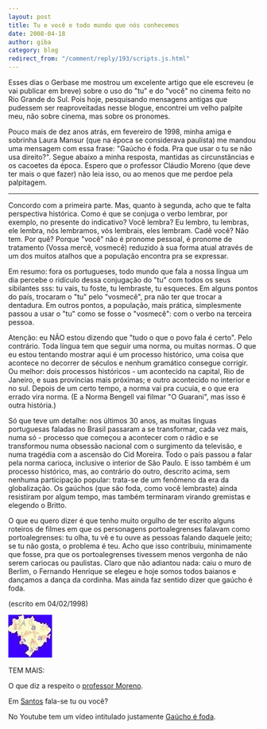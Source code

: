 ```yaml
---
layout: post
title: Tu e você e todo mundo que nós conhecemos
date: 2008-04-18
author: giba
category: blog
redirect_from: "/comment/reply/193/scripts.js.html"
---
```


Esses dias o Gerbase me mostrou um excelente artigo que ele escreveu (e vai publicar em breve) sobre o uso do "tu" e do "você" no cinema feito no Rio Grande do Sul. Pois hoje, pesquisando mensagens antigas que pudessem ser reaproveitadas nesse blogue, encontrei um velho palpite meu, não sobre cinema, mas sobre os pronomes.

Pouco mais de dez anos atrás, em fevereiro de 1998, minha amiga e sobrinha Laura Mansur (que na época se considerava paulista) me mandou uma mensagem com essa frase: "Gaúcho é foda. Pra que usar o tu se não usa direito?". Segue abaixo a minha resposta, mantidas as circunstâncias e os cacoetes da época. Espero que o professor Cláudio Moreno (que deve ter mais o que fazer) não leia isso, ou ao menos que me perdoe pela palpitagem.

**********

Concordo com a primeira parte. Mas, quanto à segunda, acho que te falta perspectiva histórica. Como é que se conjuga o verbo lembrar, por exemplo, no presente do indicativo? Você lembra? Eu lembro, tu lembras, ele lembra, nós lembramos, vós lembrais, eles lembram. Cadê você? Não tem. Por quê? Porque "você" não é pronome pessoal, é pronome de tratamento (Vossa mercê, vosmecê) reduzido à sua forma atual através de um dos muitos atalhos que a população encontra pra se expressar.

Em resumo: fora os portugueses, todo mundo que fala a nossa língua um dia percebe o ridículo dessa conjugação do "tu" com todos os seus sibilantes sss: tu vais, tu foste, tu lembraste, tu esqueces. Em alguns pontos do país, trocaram o "tu" pelo "vosmecê", pra não ter que trocar a dentadura. Em outros pontos, a população, mais prática, simplesmente passou a usar o "tu" como se fosse o "vosmecê": com o verbo na terceira pessoa.

Atenção: eu NÃO estou dizendo que "tudo o que o povo fala é certo". Pelo contrário. Toda língua tem que seguir uma norma, ou muitas normas. O que eu estou tentando mostrar aqui é um processo histórico, uma coisa que acontece no decorrer de séculos e nenhum gramático consegue corrigir. Ou melhor: dois processos históricos - um acontecido na capital, Rio de Janeiro, e suas províncias mais próximas; e outro acontecido no interior e no sul. Depois de um certo tempo, a norma vai pra cucuia, e o que era errado vira norma. (E a Norma Bengell vai filmar "O Guarani", mas isso é outra história.)

Só que teve um detalhe: nos últimos 30 anos, as muitas línguas portuguesas faladas no Brasil passaram a se transformar, cada vez mais, numa só - processo que começou a acontecer com o rádio e se transformou numa obsessão nacional com o surgimento da televisão, e numa tragédia com a ascensão do Cid Moreira. Todo o país passou a falar pela norma carioca, inclusive o interior de São Paulo. E isso também é um processo histórico, mas, ao contrário do outro, descrito acima, sem nenhuma participação popular: trata-se de um fenômeno da era da globalização. Os gaúchos (que são foda, como você lembraste) ainda resistiram por algum tempo, mas também terminaram virando gremistas e elegendo o Britto.

O que eu quero dizer é que tenho muito orgulho de ter escrito alguns roteiros de filmes em que os personagens portoalegrenses falavam como portoalegrenses: tu olha, tu vê e tu ouve as pessoas falando daquele jeito; se tu não gosta, o problema é teu. Acho que isso contribuiu, minimamente que fosse, pra que os portoalegrenses tivessem menos vergonha de não serem cariocas ou paulistas. Claro que não adiantou nada: caiu o muro de Berlim, o Fernando Henrique se elegeu e hoje somos todos baianos e dançamos a dança da cordinha. Mas ainda faz sentido dizer que gaúcho é foda.

(escrito em 04/02/1998) 

![](/uploads/brasil_mini.jpg)

TEM MAIS:

O que diz a respeito o [professor Moreno](http://wp.clicrbs.com.br/sualingua/2009/07/30/voce-e-2%C2%AA-ou-3%C2%AA-pessoa/?topo=?topo=).

Em [Santos](http://www.letramagna.com/xerxesartigo.pdf) fala-se tu ou você?

No Youtube tem um vídeo intitulado justamente [Gaúcho é foda](http://br.youtube.com/watch?v=7pA7-8ibefI).
